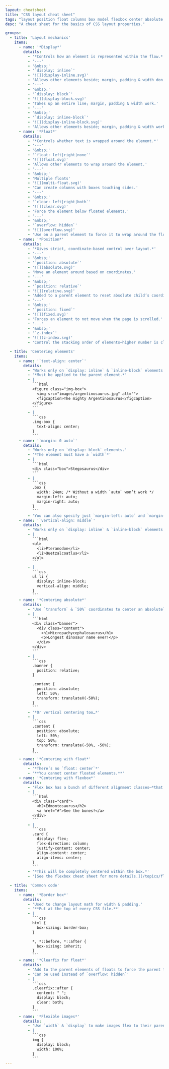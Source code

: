 ```yaml
---
layout: cheatsheet
title: "CSS layout cheat sheet"
tags: "layout position float columns box model flexbox center absolute relative vertical horizontal margin padding cheat sheet"
desc: "A cheat sheet for the basics of CSS layout properties."

groups:
  - title: 'Layout mechanics'
    items:
      - name: '*Display*'
        details:
          - '*Controls how an element is represented within the flow.*'
          - '---'
          - '&nbsp;'
          - '`display: inline`'
          - '![](display-inline.svg)'
          - 'Allows other elements beside; margin, padding & width don’t work.'
          - '---'
          - '&nbsp;'
          - '`display: block`'
          - '![](display-block.svg)'
          - 'Takes up an entire line; margin, padding & width work.'
          - '---'
          - '&nbsp;'
          - '`display: inline-block`'
          - '![](display-inline-block.svg)'
          - 'Allows other elements beside; margin, padding & width work. Can create columns, but will force a space between boxes.'
      - name: '*Float*'
        details:
          - '*Controls whether text is wrapped around the element.*'
          - '---'
          - '&nbsp;'
          - '`float: left|right|none`'
          - '![](float.svg)'
          - 'Allows other elements to wrap around the element.'
          - '---'
          - '&nbsp;'
          - 'Multiple floats'
          - '![](multi-float.svg)'
          - 'Can create columns with boxes touching sides.'
          - '---'
          - '&nbsp;'
          - '`clear: left|right|both`'
          - '![](clear.svg)'
          - 'Force the element below floated elements.'
          - '---'
          - '&nbsp;'
          - '`overflow: hidden`'
          - '![](overflow.svg)'
          - 'Use on a parent element to force it to wrap around the floated children—a clearfix.'
      - name: '*Position*'
        details:
          - '*Gives strict, coordinate-based control over layout.*'
          - '---'
          - '&nbsp;'
          - '`position: absolute`'
          - '![](absolute.svg)'
          - 'Move an element around based on coordinates.'
          - '---'
          - '&nbsp;'
          - '`position: relative`'
          - '![](relative.svg)'
          - 'Added to a parent element to reset absolute child’s coordinates.'
          - '---'
          - '&nbsp;'
          - '`position: fixed`'
          - '![](fixed.svg)'
          - 'Forces an element to not move when the page is scrolled.'
          - '---'
          - '&nbsp;'
          - '`z-index`'
          - '![](z-index.svg)'
          - 'Control the stacking order of elements—higher number is closer.'

  - title: 'Centering elements'
    items:
      - name: '`text-align: center`'
        details:
          - 'Works only on `display: inline` & `inline-block` elements.'
          - '*Must be applied to the parent element.*'
          - |
            ```html
            <figure class="img-box">
              <img src="images/argentinosaurus.jpg" alt="">
              <figcaption>The mighty Argentinosaurus</figcaption>
            </figure>
            ```
          - |
            ```css
            .img-box {
              text-align: center;
            }
            ```
      - name: '`margin: 0 auto`'
        details:
          - 'Works only on `display: block` elements.'
          - '*The element must have a `width`*'
          - |
            ```html
            <div class="box">Stegosaurus</div>
            ```
          - |
            ```css
            .box {
              width: 24em; /* Without a width `auto` won’t work */
              margin-left: auto;
              margin-right: auto;
            }
            ```
          - 'You can also specify just `margin-left: auto` and `margin-right: auto` if you want margins on the top or bottom.'
      - name: '`vertical-align: middle`'
        details:
          - 'Works only on `display: inline` & `inline-block` elements.'
          - |
            ```html
            <ul>
              <li>Pteranodon</li>
              <li>Quetzalcoatlus</li>
            </ul>
            ```
          - |
            ```css
            ul li {
              display: inline-block;
              vertical-align: middle;
            }
            ```
      - name: '*Centering absolute*'
        details:
          - 'Use `transform` & `50%` coordinates to center an absolutely positioned element.'
          - |
            ```html
            <div class="banner">
              <div class="content">
                <h1>Micropachycephalosaurus</h1>
                <p>Longest dinosaur name ever!</p>
              </div>
            </div>
            ```
          - |
            ```css
            .banner {
              position: relative;
            }

            .content {
              position: absolute;
              left: 50%;
              transform: translateX(-50%);
            }
            ```
          - '*Or vertical centering too…*'
          - |
            ```css
            .content {
              position: absolute;
              left: 50%;
              top: 50%;
              transform: translate(-50%, -50%);
            }
            ```
      - name: '*Centering with float*'
        details:
          - '*There’s no `float: center`*'
          - '**You cannot center floated elements.**'
      - name: '*Centering with flexbox*'
        details:
          - 'Flex box has a bunch of different alignment classes—*that are always applied to the parent*.'
          - |
            ```html
            <div class="card">
              <h2>Edmontosaurus</h2>
              <a href="#">See the bones!</a>
            </div>
            ```
          - |
            ```css
            .card {
              display: flex;
              flex-direction: column;
              justify-content: center;
              align-content: center;
              align-items: center;
            }
            ```
          - '*This will be completely centered within the box.*'
          - '[See the flexbox cheat sheet for more details.](/topics/flexbox-cheat-sheet/)'

  - title: 'Common code'
    items:
      - name: '*Border box*'
        details:
          - 'Used to change layout math for width & padding.'
          - '**Put at the top of every CSS file.**'
          - |
            ```css
            html {
              box-sizing: border-box;
            }

            *, *::before, *::after {
              box-sizing: inherit;
            }
            ```
      - name: '*Clearfix for float*'
        details:
          - 'Add to the parent elements of floats to force the parent to surround the floated element.'
          - 'Can be used instead of `overflow: hidden`'
          - |
            ```css
            .clearfix::after {
              content: " ";
              display: block;
              clear: both;
            }
            ```
      - name: '*Flexible images*'
        details:
          - 'Use `width` & `display` to make images flex to their parent’s size.'
          - |
            ```css
            img {
              display: block;
              width: 100%;
            }
            ```
---
```

